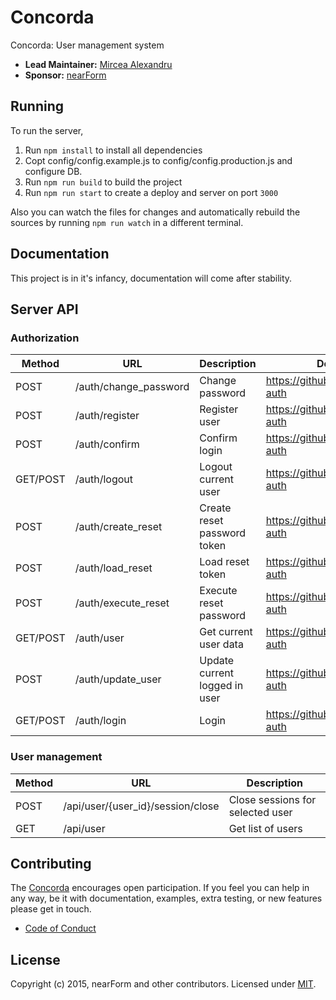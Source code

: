 # Concorda
Concorda: User management system

- __Lead Maintainer:__ [Mircea Alexandru][lead]
- __Sponsor:__ [nearForm][]

## Running
To run the server,

1. Run `npm install` to install all dependencies
2. Copt config/config.example.js to config/config.production.js and configure DB.
3. Run `npm run build` to build the project
4. Run `npm run start` to create a deploy and server on port `3000`

Also you can watch the files for changes and automatically rebuild the sources by running `npm run watch`
in a different terminal.

## Documentation

 This project is in it's infancy, documentation will come after stability.

 ## Server API

 ### Authorization


 Method   | URL | Description | Documentation |
 ---------|-----|--------------|--------|
 POST     | /auth/change_password | Change password | https://github.com/senecajs/seneca-auth
 POST     | /auth/register | Register user | https://github.com/senecajs/seneca-auth
 POST     | /auth/confirm | Confirm login |  https://github.com/senecajs/seneca-auth
 GET/POST | /auth/logout | Logout current user | https://github.com/senecajs/seneca-auth
 POST     | /auth/create_reset | Create reset password token | https://github.com/senecajs/seneca-auth
 POST     | /auth/load_reset | Load reset token | https://github.com/senecajs/seneca-auth
 POST     | /auth/execute_reset | Execute reset password | https://github.com/senecajs/seneca-auth
 GET/POST | /auth/user | Get current user data | https://github.com/senecajs/seneca-auth
 POST     | /auth/update_user | Update current logged in user | https://github.com/senecajs/seneca-auth
 GET/POST | /auth/login | Login | https://github.com/senecajs/seneca-auth


 ### User management

 Method | URL | Description |
 -------|-----|-------------|
 POST | /api/user/{user_id}/session/close | Close sessions for selected user
 GET | /api/user | Get list of users

## Contributing
The [Concorda][] encourages open participation. If you feel you can help in any way, be it with
documentation, examples, extra testing, or new features please get in touch.

- [Code of Conduct]

## License
Copyright (c) 2015, nearForm and other contributors.
Licensed under [MIT][].


[MIT]: ./LICENSE
[Code of Conduct]: https://github.com/nearform/vidi-contrib/docs/code_of_conduct.md
[Concorda]: https://github.com/nearform/concorda
[lead]: https://github.com/mirceaalexandru
[nearForm]: http://www.nearform.com/
[NodeZoo]: http://www.nodezoo.com/

